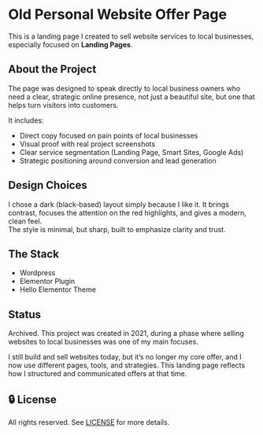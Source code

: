 # Old Personal Website Offer Page
This is a landing page I created to sell website services to local businesses, especially focused on **Landing Pages**.

## About the Project
The page was designed to speak directly to local business owners who need a clear, strategic online presence, not just a beautiful site, but one that helps turn visitors into customers.

It includes:
- Direct copy focused on pain points of local businesses
- Visual proof with real project screenshots
- Clear service segmentation (Landing Page, Smart Sites, Google Ads)
- Strategic positioning around conversion and lead generation

## Design Choices
I chose a dark (black-based) layout simply because I like it. It brings contrast, focuses the attention on the red highlights, and gives a modern, clean feel.  
The style is minimal, but sharp, built to emphasize clarity and trust.

## The Stack
- Wordpress
- Elementor Plugin
- Hello Elementor Theme

## Status
Archived. This project was created in 2021, during a phase where selling websites to local businesses was one of my main focuses.

I still build and sell websites today, but it’s no longer my core offer, and I now use different pages, tools, and strategies. This landing page reflects how I structured and communicated offers at that time.

## 🔒 License
All rights reserved. See [LICENSE](./LICENSE) for more details.
